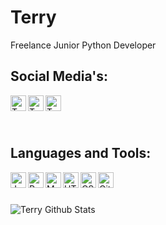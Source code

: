 # Terry

Freelance Junior Python Developer

## Social Media's:
[<img align="left" alt="Terry | YouTube" width="25px" src="https://www.iconpacks.net/icons/2/free-youtube-logo-icon-2431-thumb.png" />](https://www.youtube.com/c/Terry565)
[<img align="left" alt="Terry | Twitter" width="25px" src="https://img.icons8.com/color/452/twitter.png" />](https://twitter.com/Terrwy_)
[<img align="left" alt="Terry | Discord" width="25px" src="https://img.icons8.com/color/452/discord.png" />](https://discord-username.com/Terry#5000)

<br>
<br>
<br>

## Languages and Tools:
<img align="left" title="JavaScript" alt="JavaScript" width="25px" src="https://addons-media.operacdn.com/media/CACHE/images/extensions/65/203065/1.2.4.1-rev2/images/0cded3a3276425911d55a2552bf361bf/7852aa99f857cd72012843b4cce5090f.jpg"/>
<img align="left" title="Python" alt="Python" width="25px" src="https://img.icons8.com/color/452/python.png"/>
<img align="left" title="MongoDB" alt="MongoDB" width="25px" src="https://img.icons8.com/color/452/mongodb.png"/>
<img align="left" title="HTML" alt="HTML" width="25px" src="https://image.flaticon.com/icons/png/512/732/732212.png"/>
<img align="left" title="CSS" alt="CSS" width="25px" src="https://storagemisellf.blob.core.windows.net/images/logo/skills/css-logo.png"/>
<img align="left" title="GitHub" alt="GitHub" width="25px" src="https://upload.wikimedia.org/wikipedia/commons/thumb/9/91/Octicons-mark-github.svg/2048px-Octicons-mark-github.svg.png"/>
<br>
<br>
<br>

<img align="left" alt="Terry Github Stats" src="https://github-readme-stats.vercel.app/api?username=1Terryy&show_icons=true&hide_border=true&theme=tokyonight" />
